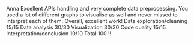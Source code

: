Anna
Excellent APIs handling and very complete data preprocessing. 
You used a lot of different graphs to visualise as well and never missed to interpret each of them.
Overall, excellent work!
Data exploration/cleaning 15/15
Data analysis 30/30
Visualization 30/30
Code quality 15/15
Interpretation/conclusion 10/10
Total 100 !!
